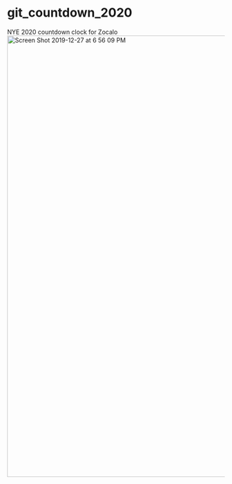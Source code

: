 # git_countdown_2020
NYE 2020 countdown clock for Zocalo
<img width="1020" alt="Screen Shot 2019-12-27 at 6 56 09 PM" src="https://user-images.githubusercontent.com/22375594/71536914-8d7d4480-28da-11ea-815a-751d0b6b1c91.png">
